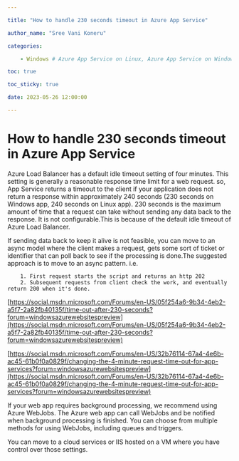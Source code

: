 ```yaml
---

title: "How to handle 230 seconds timeout in Azure App Service"

author_name: "Sree Vani Koneru"

categories:

    - Windows # Azure App Service on Linux, Azure App Service on Windows

toc: true

toc_sticky: true

date: 2023-05-26 12:00:00

---
```


# How to handle 230 seconds timeout in Azure App Service
Azure Load Balancer has a default idle timeout setting of four minutes. This setting is generally a reasonable response time limit for a web request. so, App Service returns a timeout to the client if your application does not return a response within approximately 240 seconds (230 seconds on Windows app, 240 seconds on Linux app).
230 seconds is the maximum amount of time that a request can take without sending any data back to the response. It is not configurable.This is because of the default idle timeout of Azure Load Balancer. 


If sending data back to keep it alive is not feasible, you can move to an async model where the client makes a request, gets some sort of ticket or identifier that  can poll back to see if the processing is done.The suggested approach is to move to an async pattern. i.e.

		1. First request starts the script and returns an http 202
		2. Subsequent requests from client check the work, and eventually return 200 when it's done. 

[https://social.msdn.microsoft.com/Forums/en-US/05f254a6-9b34-4eb2-a5f7-2a82fb40135f/time-out-after-230-seconds?forum=windowsazurewebsitespreview](https://social.msdn.microsoft.com/Forums/en-US/05f254a6-9b34-4eb2-a5f7-2a82fb40135f/time-out-after-230-seconds?forum=windowsazurewebsitespreview)

[https://social.msdn.microsoft.com/Forums/en-US/32b76114-67a4-4e6b-ac45-61b0f0a0829f/changing-the-4-minute-request-time-out-for-app-services?forum=windowsazurewebsitespreview](https://social.msdn.microsoft.com/Forums/en-US/32b76114-67a4-4e6b-ac45-61b0f0a0829f/changing-the-4-minute-request-time-out-for-app-services?forum=windowsazurewebsitespreview)

 If your web app requires background processing, we recommend using Azure WebJobs. The Azure web app can call WebJobs and be notified when background processing is finished. You can choose from multiple methods for using WebJobs, including queues and triggers.

You can move to a cloud services or IIS hosted on a VM where you have control over those settings. 
